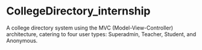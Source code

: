 # CollegeDirectory_internship
A college directory system using the MVC (Model-View-Controller) architecture, catering to four user types: Superadmin, Teacher, Student, and Anonymous.
